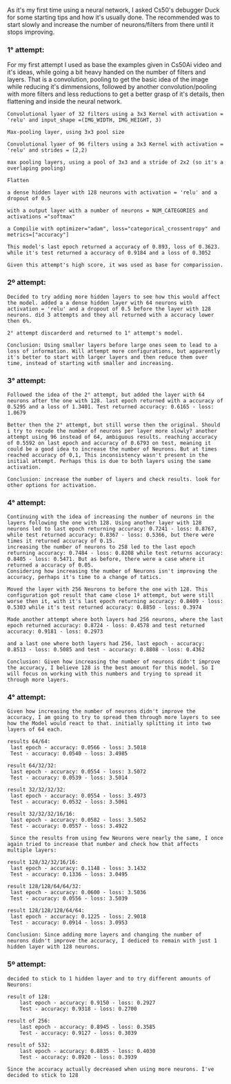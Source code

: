 As it's my first time using a neural network, I asked Cs50's debugger Duck for some starting tips and how it's usually done. The recommended was to start slowly and increase the number of neurons/filters from there until it stops improving.

### 1° attempt:
For my first attempt I used as base the examples given in Cs50Ai video and it's ideas, while going a bit heavy handed on the number of filters and layers. That is a convolution, pooling to get the basic idea of the image while reducing it's dimmensions,  followed by another convolution/pooling with more filters and less reductions to get a better grasp of it's details, then flattening and inside the neural network. 

    Convolutional lyaer of 32 filters using a 3x3 Kernel with activation = 'relu' and input_shape =(IMG_WIDTH, IMG_HEIGHT, 3)

    Max-pooling layer, using 3x3 pool size

    Convolutional lyaer of 96 filters using a 3x3 Kernel with activation = 'relu' and strides = (2,2)

    max pooling layers, using a pool of 3x3 and a stride of 2x2 (so it's a overlaping pooling)

    Flatten

    a dense hidden layer with 128 neurons with activation = 'relu' and a dropout of 0.5

    with a output layer with a number of neurons = NUM_CATEGORIES and activations ="softmax"

    a Compilie with optimizer="adam", loss="categorical_crossentropy" and metrics=["accuracy"]

    This model's last epoch returned a accuracy of 0.893, loss of 0.3623. while it's test returned a accuracy of 0.9184 and a loss of 0.3052

    Given this attempt's high score, it was used as base for comparission.

### 2º attempt:
    Decided to try adding more hidden layers to see how this would affect the model. added a a dense hidden layer with 64 neurons with activation = 'relu' and a dropout of 0.5 before the layer with 128 neurons. did 3 attempts and they all returned with a accuracy lower then 6%. 
    
    2° attempt discarderd and returned to 1° attempt's model.

    Conclusion: Using smaller layers before large ones seem to lead to a loss of information. Will attempt more configurations, but apparently it's better to start with larger layers and then reduce them over time, instead of starting with smaller and increasing.

### 3° attempt:
    Followed the idea of the 2° attempt, but added the layer with 64 neurons after the one with 128. last epoch returned with a accuracy of 0.5295 and a loss of 1.3401. Test returned accuracy: 0.6165 - loss: 1.0679

    Better then the 2° attempt, but still worse then the original. Should i try to recude the number of neurons per layer more slowly? another attempt using 96 instead of 64, ambiguous results. reaching accuracy of 0.5592 on last epoch and accuracy of 0.6793 on test, meaning it could be a good idea to increase the number of Neurons. But at times reached accuracy of 0,1, This inconsistency wasn't present in the initial attempt. Perhaps this is due to both layers using the same activation.

    Conclusion: increase the number of layers and check results. look for other options for activation.

### 4° attempt:
    Continuing with the idea of increasing the number of neurons in the layers following the one with 128. Using another layer with 128 neurons led to last epoch returning accuracy: 0.7241 - loss: 0.8767, while test returned accuracy: 0.8367 - loss: 0.5366, but there were times it returned accuracy of 0.15. 
    increasing the number of neurons to 258 led to the last epoch returning accuracy: 0.7484 - loss: 0.8208 while test returns accuracy: 0.8405 - loss: 0.5471. But as before, there were a case where it returned a accuracy of 0.05. 
    Considering how increasing the number of Neurons isn't improving the accuracy, perhaps it's time to a change of tatics.

    Moved the layer with 256 Neurons to before the one with 128. This configuration got result that came close 1º attempt, but were still worse then it, with it's last epoch returning accuracy: 0.8409 - loss: 0.5303 while it's test returned accuracy: 0.8850 - loss: 0.3974

    Made another attempt where both layers had 256 neurons, where the last epoch returned accuracy: 0.8724 - loss: 0.4578 and test returned accuracy: 0.9181 - loss: 0.2973

    and a last one where both layers had 256, last epoch - accuracy: 0.8513 - loss: 0.5085 and test - accuracy: 0.8808 - loss: 0.4362

    Conclusion: Given how increasing the number of neurons didn't improve the accuracy, I believe 128 is the best amount for this model. So I will focus on working with this numbers and trying to spread it through more layers.

### 4° attempt:

    Given how increasing the number of neurons didn't improve the accuracy, I am going to try to spread them through more layers to see how the Model would react to that. initially splitting it into two layers of 64 each.

    results 64/64:
     last epoch - accuracy: 0.0566 - loss: 3.5018
     Test - accuracy: 0.0540 - loss: 3.4985

    result 64/32/32:
     last epoch - accuracy: 0.0554 - loss: 3.5072
     Test - accuracy: 0.0539 - loss: 3.5014

    result 32/32/32/32:
     last epoch - accuracy: 0.0554 - loss: 3.4973
     Test - accuracy: 0.0532 - loss: 3.5061

    result 32/32/32/16/16:
     last epoch - accuracy: 0.0582 - loss: 3.5052
     Test - accuracy: 0.0557 - loss: 3.4922

     Since the results from using few Neurons were nearly the same, I once again tried to increase that number and check how that affects multiple layers:

    result 128/32/32/16/16:
     last epoch - accuracy: 0.1148 - loss: 3.1432
     Test - accuracy: 0.1336 - loss: 3.0495

    result 128/128/64/64/32:
     last epoch - accuracy: 0.0600 - loss: 3.5036
     Test - accuracy: 0.0556 - loss: 3.5039

    result 128/128/128/64/64:
     last epoch - accuracy: 0.1225 - loss: 2.9018
     Test - accuracy: 0.0914 - loss: 3.0953

    Conclusion: Since adding more layers and changing the number of neurons didn't improve the accuracy, I dediced to remain with just 1 hidden layer with 128 neurons.

### 5º attempt:

    decided to stick to 1 hidden layer and to try different amounts of Neurons:
    
    result of 128:
        last epoch - accuracy: 0.9150 - loss: 0.2927
        Test - accuracy: 0.9318 - loss: 0.2700

    result of 256:
        last epoch - accuracy: 0.8945 - loss: 0.3585
        Test - accuracy: 0.9127 - loss: 0.3039

    result of 532:
        last epoch - accuracy: 0.8835 - loss: 0.4030
        Test - accuracy: 0.8920 - loss: 0.3939

    Since the accuracy actually decreased when using more neurons. I've decided to stick to 128